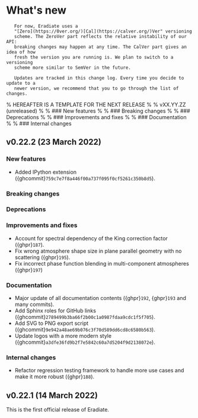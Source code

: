 # What's new

```{note}
   For now, Eradiate uses a
   "[Zero](https://0ver.org/)[Cal](https://calver.org/)Ver" versioning
   scheme. The ZeroVer part reflects the relative instability of our API:
   breaking changes may happen at any time. The CalVer part gives an idea of how
   fresh the version you are running is. We plan to switch to a versioning
   scheme more similar to SemVer in the future.

   Updates are tracked in this change log. Every time you decide to update to a
   newer version, we recommend that you to go through the list of changes.
```

% HEREAFTER IS A TEMPLATE FOR THE NEXT RELEASE
%
% vXX.YY.ZZ (unreleased)
%
% ### New features
%
% ### Breaking changes
%
% ### Deprecations
%
% ### Improvements and fixes
%
% ### Documentation
%
% ### Internal changes

## v0.22.2 (23 March 2022)

### New features

* Added IPython extension ({ghcommit}`759c7e7f8a446f00a737f095f0cf5261c350b8d5`).

### Breaking changes

### Deprecations

### Improvements and fixes

* Account for spectral dependency of the King correction factor ({ghpr}`187`).
* Fix wrong atmosphere shape size in plane parallel geometry with no scattering ({ghpr}`195`).
* Fix incorrect phase function blending in multi-component atmospheres ({ghpr}`197`)

### Documentation

* Major update of all documentation contents ({ghpr}`192`, {ghpr}`193` and many commits).
* Add Sphinx roles for GitHub links ({ghcommit}`2789499b3ba66f2b00c1a0987fdaa9cdc1f5f705`).
* Add SVG to PNG export script ({ghcommit}`9e942a48ae69b076c3f70d589dd6cd8c6580b563`).
* Update logos with a more modern style ({ghcommit}`a3dfe36fd9b2f7e5842c60a7d5204f9d2138072e`).

### Internal changes

* Refactor regression testing framework to handle more use cases and make it
  more robust ({ghpr}`188`).


## v0.22.1 (14 March 2022)

This is the first official release of Eradiate.
